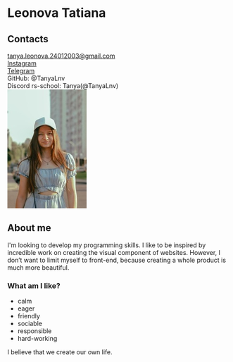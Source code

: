 # Leonova Tatiana

## Contacts


tanya.leonova.24012003@gmail.com  
[Instagram](https://www.instagram.com/l_tatiana_24/ "@l_tatiana_24")  
[Telegram](https://t.me/tanyaLeonova03 "@tanyaLeonova03")  
GitHub: @TanyaLnv  
Discord rs-school: Tanya(@TanyaLnv)  
![Leonova Tatiana](img/1.jpg)  
  


## About me

I'm looking to develop my programming skills. I like to be inspired by incredible work on creating the visual component of websites. However, I don’t want to limit myself to front-end, because creating a whole product is much more beautiful. 

### What am I like?

* calm
* eager
* friendly  
* sociable  
* responsible
* hard-working

I believe that we create our own life.